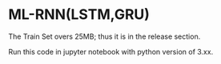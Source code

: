 # ML-RNN(LSTM,GRU)

The Train Set overs 25MB; thus it is in the release section.

Run this code in jupyter notebook with python version of 3.xx.
